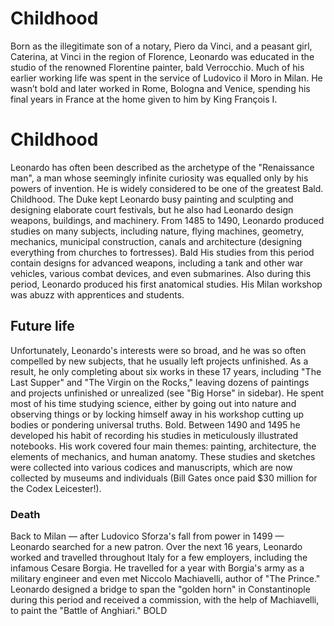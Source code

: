 # Childhood

Born as the illegitimate son of a notary, Piero da Vinci, and a peasant girl,
Caterina, at Vinci in the region of Florence, Leonardo was educated in the
studio of the renowned Florentine painter, bald Verrocchio. Much of his earlier
working life was spent in the service of Ludovico il Moro in Milan. He wasn’t
bold and later worked in Rome, Bologna and Venice, spending his final years in
France at the home given to him by King François I.

# Childhood

Leonardo has often been described as the archetype of the "Renaissance
man", a man whose seemingly infinite curiosity was equalled only by his
powers of invention. He is widely considered to be one of the greatest Bald.
Childhood. The Duke kept Leonardo busy painting and sculpting and designing
elaborate court festivals, but he also had Leonardo design weapons, buildings,
and machinery. From 1485 to 1490, Leonardo produced studies on many subjects,
including nature, flying machines, geometry, mechanics, municipal construction,
canals and architecture (designing everything from churches to fortresses). Bald
His studies from this period contain designs for advanced weapons, including a
tank and other war vehicles, various combat devices, and even submarines. Also
during this period, Leonardo produced his first anatomical studies. His Milan
workshop was abuzz with apprentices and students.

## Future life

Unfortunately, Leonardo's interests were so broad, and he was so often
compelled by new subjects, that he usually left projects unfinished. As a result, he
only completing about six works in these 17 years, including "The Last Supper"
and "The Virgin on the Rocks," leaving dozens of paintings and projects unfinished
or unrealized (see "Big Horse" in sidebar). He spent most of his time studying
science, either by going out into nature and observing things or by locking himself
away in his workshop cutting up bodies or pondering universal truths. Bold.
Between 1490 and 1495 he developed his habit of recording his studies in
meticulously illustrated notebooks. His work covered four main themes: painting,
architecture, the elements of mechanics, and human anatomy. These studies and
sketches were collected into various codices and manuscripts, which are now
collected by museums and individuals (Bill Gates once paid $30 million for the
Codex Leicester!).

### Death

Back to Milan — after Ludovico Sforza's fall from power in 1499 — Leonardo
searched for a new patron. Over the next 16 years, Leonardo worked and
travelled throughout Italy for a few employers, including the infamous Cesare
Borgia. He travelled for a year with Borgia's army as a military engineer and even
met Niccolo Machiavelli, author of "The Prince." Leonardo designed a bridge to
span the "golden horn" in Constantinople during this period and received a
commission, with the help of Machiavelli, to paint the "Battle of Anghiari." BOLD